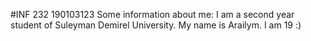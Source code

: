 #INF 232 190103123
Some information about me:
I am a second year student of Suleyman Demirel University.
My name is Arailym. I am 19 :)
